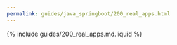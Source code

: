 ```yaml
---
permalink: guides/java_springboot/200_real_apps.html
---
```


{% include guides/200_real_apps.md.liquid %}

